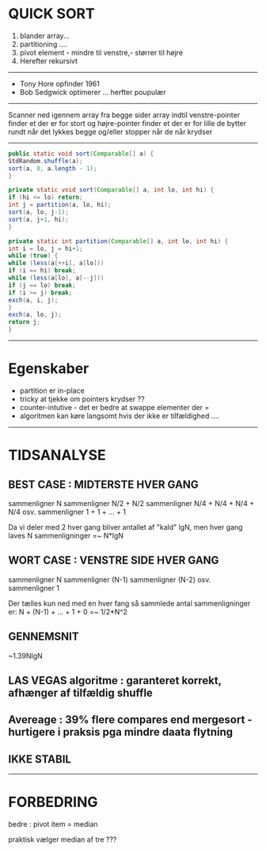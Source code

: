 # QUICK SORT
1. blander array...  
2. partitioning ....
3. pivot element - mindre til venstre,- størrer til højre
4. Herefter rekursivt
--------------------------------------------------------------------------------
- Tony Hore opfinder 1961
- Bob Sedgwick optimerer ... herfter poupulær
--------------------------------------------------------------------------------
Scanner ned igennem array fra begge sider array indtil
venstre-pointer finder et der er for stort og
højre-pointer finder et der er for lille
de bytter rundt når det lykkes begge
og/eller stopper når de når krydser

--------------------------------------------------------------------------------
```java
public static void sort(Comparable[] a) {
StdRandom.shuffle(a);
sort(a, 0, a.length - 1);
}

private static void sort(Comparable[] a, int lo, int hi) {
if (hi <= lo) return;
int j = partition(a, lo, hi);
sort(a, lo, j-1);
sort(a, j+1, hi);
}

private static int partition(Comparable[] a, int lo, int hi) {
int i = lo, j = hi+1;
while (true) {
while (less(a[++i], a[lo]))
if (i == hi) break;
while (less(a[lo], a[--j]))
if (j == lo) break;
if (i >= j) break;
exch(a, i, j);
}
exch(a, lo, j);
return j;
}  
```

-------------------------------------------------------------------------------
# Egenskaber

- partition er in-place
- tricky at tjekke om pointers krydser ??
- counter-intutive - det er bedre at swappe elementer der =
- algoritmen kan køre langsomt hvis der ikke er tilfældighed ....
-------------------------------------------------------------------------------
# TIDSANALYSE

## BEST CASE : MIDTERSTE HVER GANG
sammenligner N
sammenligner N/2 + N/2
sammenligner N/4 + N/4 + N/4 + N/4
osv.
sammenligner 1   +   1 + ... +   1

Da vi deler med 2 hver gang bliver antallet af "kald" lgN, men hver gang laves N sammenligninger =~ N*lgN

## WORT CASE : VENSTRE SIDE HVER GANG
sammenligner N
sammenligner (N-1)
sammenligner (N-2)
osv.
sammenligner 1

Der tælles kun ned med en hver fang så sammlede antal sammenligninger er:
N + (N-1) + ... + 1 + 0 =~ 1/2*N^2

## GENNEMSNIT
~1.39NlgN

## LAS VEGAS algoritme : garanteret korrekt, afhænger af tilfældig shuffle

## Avereage : 39% flere compares end mergesort - hurtigere i praksis pga mindre daata flytning

## IKKE STABIL
-------------------------------------------------------------------------------

# FORBEDRING
bedre : pivot item = median

praktisk vælger median af tre ???
